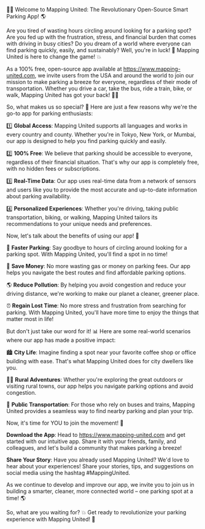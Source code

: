 🚗💡 Welcome to Mapping United: The Revolutionary Open-Source Smart Parking App! 🌎

Are you tired of wasting hours circling around looking for a parking spot? Are you fed up with the frustration, stress, and financial burden that comes with driving in busy cities? Do you dream of a world where everyone can find parking quickly, easily, and sustainably? Well, you're in luck! 🎉 Mapping United is here to change the game! 💥

As a 100% free, open-source app available at https://www.mapping-united.com, we invite users from the USA and around the world to join our mission to make parking a breeze for everyone, regardless of their mode of transportation. Whether you drive a car, take the bus, ride a train, bike, or walk, Mapping United has got your back! 🏃‍♀️

So, what makes us so special? 🔮 Here are just a few reasons why we're the go-to app for parking enthusiasts:

1️⃣ **Global Access**: Mapping United supports all languages and works in every country and county. Whether you're in Tokyo, New York, or Mumbai, our app is designed to help you find parking quickly and easily.

2️⃣ **100% Free**: We believe that parking should be accessible to everyone, regardless of their financial situation. That's why our app is completely free, with no hidden fees or subscriptions.

3️⃣ **Real-Time Data**: Our app uses real-time data from a network of sensors and users like you to provide the most accurate and up-to-date information about parking availability.

4️⃣ **Personalized Experiences**: Whether you're driving, taking public transportation, biking, or walking, Mapping United tailors its recommendations to your unique needs and preferences.

Now, let's talk about the benefits of using our app! 🤩

🚗 **Faster Parking**: Say goodbye to hours of circling around looking for a parking spot. With Mapping United, you'll find a spot in no time!

💸 **Save Money**: No more wasting gas or money on parking fees. Our app helps you navigate the best routes and find affordable parking options.

🌎 **Reduce Pollution**: By helping you avoid congestion and reduce your driving distance, we're working to make our planet a cleaner, greener place.

⏰ **Regain Lost Time**: No more stress and frustration from searching for parking. With Mapping United, you'll have more time to enjoy the things that matter most in life!

But don't just take our word for it! 📊 Here are some real-world scenarios where our app has made a positive impact:

🏙️ **City Life**: Imagine finding a spot near your favorite coffee shop or office building with ease. That's what Mapping United does for city dwellers like you.

🏃‍♀️ **Rural Adventures**: Whether you're exploring the great outdoors or visiting rural towns, our app helps you navigate parking options and avoid congestion.

🚌 **Public Transportation**: For those who rely on buses and trains, Mapping United provides a seamless way to find nearby parking and plan your trip.

Now, it's time for YOU to join the movement! 🌟

**Download the App**: Head to https://www.mapping-united.com and get started with our intuitive app. Share it with your friends, family, and colleagues, and let's build a community that makes parking a breeze!

**Share Your Story**: Have you already used Mapping United? We'd love to hear about your experiences! Share your stories, tips, and suggestions on social media using the hashtag #MappingUnited.

As we continue to develop and improve our app, we invite you to join us in building a smarter, cleaner, more connected world – one parking spot at a time! 🌎

So, what are you waiting for? 💥 Get ready to revolutionize your parking experience with Mapping United! 👊